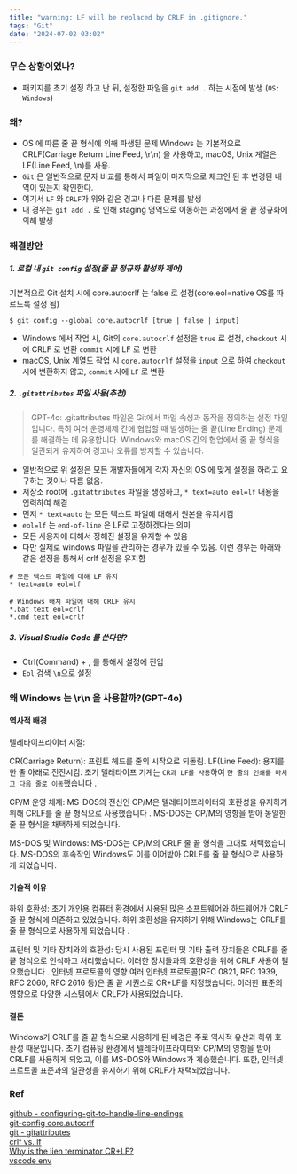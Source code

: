 ```yaml
---
title: "warning: LF will be replaced by CRLF in .gitignore."
tags: "Git"
date: "2024-07-02 03:02"
---
```


### 무슨 상황이었나?

- 패키지를 초기 설정 하고 난 뒤, 설정한 파일을 `git add .` 하는 시점에 발생 (`OS: Windows`)

### 왜?

- OS 에 따른 줄 끝 형식에 의해 파생된 문제 Windows 는 기본적으로 CRLF(Carriage Return Line Feed, \r\n) 을 사용하고, macOS, Unix 계열은 LF(Line Feed, \n)를 사용.
- `Git` 은 일반적으로 문자 비교를 통해서 파일이 마지막으로 체크인 된 후 변경된 내역이 있는지 확인한다.
- 여기서 `LF` 와 `CRLF`가 위와 같은 경고나 다른 문제를 발생
- 내 경우는 `git add .` 로 인해 staging 영역으로 이동하는 과정에서 줄 끝 정규화에 의해 발생

### 해결방안

##### 1. 로컬 내 `git config` 설정(줄 끝 정규화 활성화 제어)

기본적으로 Git 설치 시에 core.autocrlf 는 false 로 설정(core.eol=native OS를 따르도록 설정 됨)

```shell
$ git config --global core.autocrlf [true | false | input]
```

- Windows 에서 작업 시, Git의 `core.autocrlf` 설정을 `true` 로 설정, `checkout` 시에 CRLF 로 변환 `commit` 시에 LF 로 변환
- macOS, Unix 계열도 작업 시 `core.autocrlf` 설정을 `input` 으로 하여 `checkout` 시에 변환하지 않고, `commit` 시에 `LF` 로 변환

##### 2. `.gitattributes` 파일 사용(추천)

> GPT-4o: .gitattributes 파일은 Git에서 파일 속성과 동작을 정의하는 설정 파일입니다. 특히 여러 운영체제 간에 협업할 때 발생하는 줄 끝(Line Ending) 문제를 해결하는 데 유용합니다. Windows와 macOS 간의 협업에서 줄 끝 형식을 일관되게 유지하여 경고나 오류를 방지할 수 있습니다.

- 일반적으로 위 설정은 모든 개발자들에게 각자 자신의 OS 에 맞게 설정을 하라고 요구하는 것이나 다름 없음.
- 저장소 root에 `.gitattributes` 파일을 생성하고, `* text=auto eol=lf` 내용을 입력하여 해결
- 먼저 `* text=auto` 는 모든 텍스트 파일에 대해서 원본을 유지시킴
- `eol=lf` 는 `end-of-line` 은 LF로 고정하겠다는 의미
- 모든 사용자에 대해서 정해진 설정을 유지할 수 있음
- 다만 실제로 windows 파일을 관리하는 경우가 있을 수 있음.
  이런 경우는 아래와 같은 설정을 통해서 crlf 설정을 유지함

```
# 모든 텍스트 파일에 대해 LF 유지
* text=auto eol=lf

# Windows 배치 파일에 대해 CRLF 유지
*.bat text eol=crlf
*.cmd text eol=crlf
```

##### 3. Visual Studio Code 를 쓴다면?

- Ctrl(Command) + , 를 통해서 설정에 진입
- `Eol` 검색 `\n`으로 설정

### 왜 Windows 는 \r\n 을 사용할까?(GPT-4o)

#### 역사적 배경

텔레타이프라이터 시절:

CR(Carriage Return): 프린트 헤드를 줄의 시작으로 되돌림.
LF(Line Feed): 용지를 한 줄 아래로 전진시킴.
초기 텔레타이프 기계는 `CR과 LF를 사용`하여 `한 줄의 인쇄를 마치고 다음 줄로 이동`했습니다 .

CP/M 운영 체제:
MS-DOS의 전신인 CP/M은 텔레타이프라이터와 호환성을 유지하기 위해 CRLF를 줄 끝 형식으로 사용했습니다 .
MS-DOS는 CP/M의 영향을 받아 동일한 줄 끝 형식을 채택하게 되었습니다.

MS-DOS 및 Windows:
MS-DOS는 CP/M의 CRLF 줄 끝 형식을 그대로 채택했습니다.
MS-DOS의 후속작인 Windows도 이를 이어받아 CRLF를 줄 끝 형식으로 사용하게 되었습니다.

#### 기술적 이유

하위 호환성:
초기 개인용 컴퓨터 환경에서 사용된 많은 소프트웨어와 하드웨어가 CRLF 줄 끝 형식에 의존하고 있었습니다.
하위 호환성을 유지하기 위해 Windows는 CRLF를 줄 끝 형식으로 사용하게 되었습니다 .

프린터 및 기타 장치와의 호환성:
당시 사용된 프린터 및 기타 출력 장치들은 CRLF를 줄 끝 형식으로 인식하고 처리했습니다.
이러한 장치들과의 호환성을 위해 CRLF 사용이 필요했습니다 .
인터넷 프로토콜의 영향
여러 인터넷 프로토콜(RFC 0821, RFC 1939, RFC 2060, RFC 2616 등)은 줄 끝 시퀀스로 CR+LF를 지정했습니다.
이러한 표준의 영향으로 다양한 시스템에서 CRLF가 사용되었습니다.

#### 결론

Windows가 CRLF를 줄 끝 형식으로 사용하게 된 배경은 주로 역사적 유산과 하위 호환성 때문입니다. 초기 컴퓨팅 환경에서 텔레타이프라이터와 CP/M의 영향을 받아 CRLF를 사용하게 되었고, 이를 MS-DOS와 Windows가 계승했습니다. 또한, 인터넷 프로토콜 표준과의 일관성을 유지하기 위해 CRLF가 채택되었습니다.

### Ref

[github - configuring-git-to-handle-line-endings](https://docs.github.com/en/get-started/getting-started-with-git/configuring-git-to-handle-line-endings)  
[git-config core.autocrlf](https://git-scm.com/docs/git-config#Documentation/git-config.txt-coreautocrlf)  
[git - gitattributes](https://git-scm.com/docs/gitattributes)  
[crlf vs. lf](https://www.aleksandrhovhannisyan.com/blog/crlf-vs-lf-normalizing-line-endings-in-git/#a-simple-gitattributes-config)  
[Why is the lien terminator CR+LF?](https://devblogs.microsoft.com/oldnewthing/20040318-00/?p=40193)  
[vscode env](https://stackoverflow.com/a/73985251)
